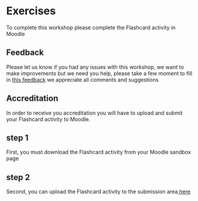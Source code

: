# Exercises

To complete this workshop please complete the Flashcard activity in Moodle

## Feedback

Please let us know if you had any issues with this workshop, we want to make improvements but we need you help, please take a few moment to fill in <a href="https://b.socrative.com/student/#quiz" target="_blank">this feedback</a> we appreciate all comments and suggestions 

## Accreditation

In order to receive you accreditation you will have to upload and submit your Flashcard activity to Moodle.

## step 1

First, you must download the Flashcard activity from your Moodle sandbox page  

## step 2

Second, you can upload the Flashcard activity to the submission area<a href="http://conorpaul.com/moodle35/mod/assign/view.php?id=19" target="_blank"> here </a> 



